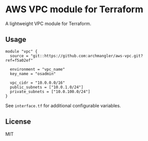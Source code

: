 # AWS VPC module for Terraform

A lightweight VPC module for Terraform.

## Usage

```hcl
module "vpc" {
  source = "git::https://github.com:archmangler/aws-vpc.git?ref=f5a02ef"

  environment = "vpc_name"
  key_name = "osadmin"

  vpc_cidr = "10.0.0.0/16"
  public_subnets = ["10.0.1.0/24"]
  private_subnets = ["10.0.100.0/24"]
}
```

See `interface.tf` for additional configurable variables.

## License

MIT

